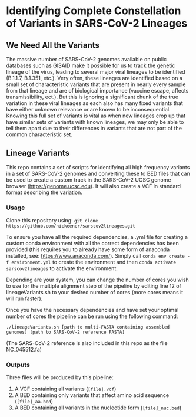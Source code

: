 # Identifying Complete Constellation of Variants in SARS-CoV-2 Lineages

## We Need All the Variants

The massive number of SARS-CoV-2 genomes available on public databases such as GISAID make it possible for us to track the genetic lineage of the virus, leading to several major viral lineages to be identified (B.1.1.7, B.1.351, etc.). Very often, these lineages are identified based on a small set of characteristic variants that are present in nearly every sample from that lineage and are of biological importance (vaccine escape, affects transmissibility, ect.). But this is ignoring a significant chunk of the true variation in these viral lineages as each also has many fixed variants that have either unknown relevance or are known to be inconsequential. Knowing this full set of variants is vital as when new lineages crop up that have similar sets of variants with known lineages, we may only be able to tell them apart due to their differences in variants that are not part of the common characteristic set.

## Lineage Variants 

This repo contains a set of scripts for identifying all high frequency variants in a set of SARS-CoV-2 genomes and converting these to BED files that can be used to create a custom track in the SARS-CoV-2 UCSC genome browser (https://genome.ucsc.edu). It will also create a VCF in standard format describing the variation.

### Usage

Clone this repository using: ```git clone https://github.com/nickeener/sarscov2lineages.git```

To ensure you have all the required dependencies, a .yml file for creating a custom conda environment with all the correct dependencies has been provided (this requires you to already have some form of anaconda installed, see: https://www.anaconda.com/). Simply call ```conda env create -f environment.yml``` to create the environment and then ```conda activate sarscov2lineages``` to activate the environment.

Depending are your system, you can change the number of cores you wish to use for the multiple alignment step of the pipeline by editing line 12 of lineageVariants.sh to your desired number of cores (more cores means it will run faster).

Once you have the necessary dependencies and have set your optimal number of cores the pipeline can be run using the following command:

```./lineageVariants.sh [path to multi-FASTA containing assembled genomes] [path to SARS-CoV-2 reference FASTA]```

(The SARS-CoV-2 reference is also included in this repo as the file NC_045512.fa)

### Outputs

Three files will be produced by this pipeline:
1. A VCF containing all variants (```[file].vcf```)
2. A BED containing only variants that affect amino acid sequence (```[file]_aa.bed```)
3. A BED containing all variants in the nucleotide form (```[file]_nuc.bed```)
